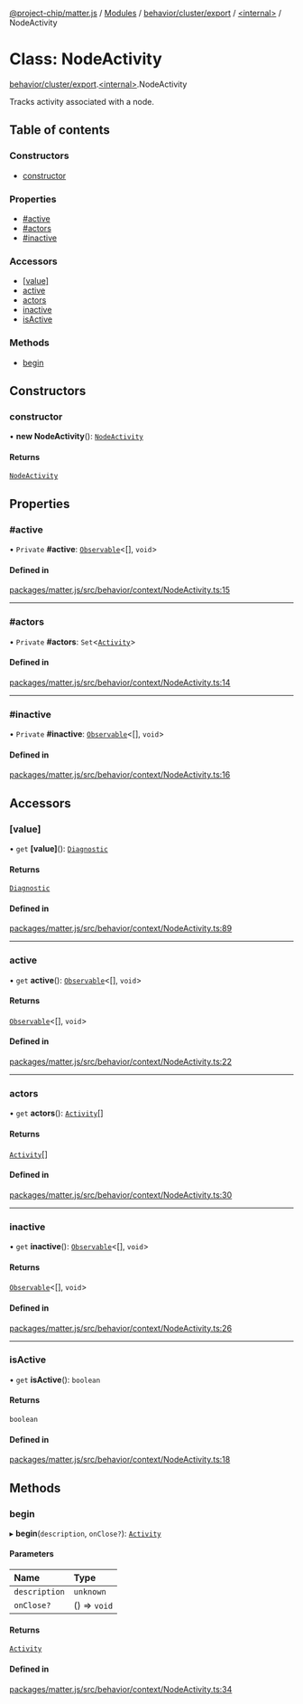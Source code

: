 [@project-chip/matter.js](../README.md) / [Modules](../modules.md) / [behavior/cluster/export](../modules/behavior_cluster_export.md) / [\<internal\>](../modules/behavior_cluster_export._internal_.md) / NodeActivity

# Class: NodeActivity

[behavior/cluster/export](../modules/behavior_cluster_export.md).[\<internal\>](../modules/behavior_cluster_export._internal_.md).NodeActivity

Tracks activity associated with a node.

## Table of contents

### Constructors

- [constructor](behavior_cluster_export._internal_.NodeActivity-1.md#constructor)

### Properties

- [#active](behavior_cluster_export._internal_.NodeActivity-1.md##active)
- [#actors](behavior_cluster_export._internal_.NodeActivity-1.md##actors)
- [#inactive](behavior_cluster_export._internal_.NodeActivity-1.md##inactive)

### Accessors

- [[value]](behavior_cluster_export._internal_.NodeActivity-1.md#[value])
- [active](behavior_cluster_export._internal_.NodeActivity-1.md#active)
- [actors](behavior_cluster_export._internal_.NodeActivity-1.md#actors)
- [inactive](behavior_cluster_export._internal_.NodeActivity-1.md#inactive)
- [isActive](behavior_cluster_export._internal_.NodeActivity-1.md#isactive)

### Methods

- [begin](behavior_cluster_export._internal_.NodeActivity-1.md#begin)

## Constructors

### constructor

• **new NodeActivity**(): [`NodeActivity`](behavior_cluster_export._internal_.NodeActivity-1.md)

#### Returns

[`NodeActivity`](behavior_cluster_export._internal_.NodeActivity-1.md)

## Properties

### #active

• `Private` **#active**: [`Observable`](../interfaces/util_export.Observable.md)\<[], `void`\>

#### Defined in

[packages/matter.js/src/behavior/context/NodeActivity.ts:15](https://github.com/project-chip/matter.js/blob/2d9f2165d2672864fda3496a6d0d5f93597f82c6/packages/matter.js/src/behavior/context/NodeActivity.ts#L15)

___

### #actors

• `Private` **#actors**: `Set`\<[`Activity`](../interfaces/behavior_cluster_export._internal_.Activity.md)\>

#### Defined in

[packages/matter.js/src/behavior/context/NodeActivity.ts:14](https://github.com/project-chip/matter.js/blob/2d9f2165d2672864fda3496a6d0d5f93597f82c6/packages/matter.js/src/behavior/context/NodeActivity.ts#L14)

___

### #inactive

• `Private` **#inactive**: [`Observable`](../interfaces/util_export.Observable.md)\<[], `void`\>

#### Defined in

[packages/matter.js/src/behavior/context/NodeActivity.ts:16](https://github.com/project-chip/matter.js/blob/2d9f2165d2672864fda3496a6d0d5f93597f82c6/packages/matter.js/src/behavior/context/NodeActivity.ts#L16)

## Accessors

### [value]

• `get` **[value]**(): [`Diagnostic`](../interfaces/log_export.Diagnostic-1.md)

#### Returns

[`Diagnostic`](../interfaces/log_export.Diagnostic-1.md)

#### Defined in

[packages/matter.js/src/behavior/context/NodeActivity.ts:89](https://github.com/project-chip/matter.js/blob/2d9f2165d2672864fda3496a6d0d5f93597f82c6/packages/matter.js/src/behavior/context/NodeActivity.ts#L89)

___

### active

• `get` **active**(): [`Observable`](../interfaces/util_export.Observable.md)\<[], `void`\>

#### Returns

[`Observable`](../interfaces/util_export.Observable.md)\<[], `void`\>

#### Defined in

[packages/matter.js/src/behavior/context/NodeActivity.ts:22](https://github.com/project-chip/matter.js/blob/2d9f2165d2672864fda3496a6d0d5f93597f82c6/packages/matter.js/src/behavior/context/NodeActivity.ts#L22)

___

### actors

• `get` **actors**(): [`Activity`](../interfaces/behavior_cluster_export._internal_.Activity.md)[]

#### Returns

[`Activity`](../interfaces/behavior_cluster_export._internal_.Activity.md)[]

#### Defined in

[packages/matter.js/src/behavior/context/NodeActivity.ts:30](https://github.com/project-chip/matter.js/blob/2d9f2165d2672864fda3496a6d0d5f93597f82c6/packages/matter.js/src/behavior/context/NodeActivity.ts#L30)

___

### inactive

• `get` **inactive**(): [`Observable`](../interfaces/util_export.Observable.md)\<[], `void`\>

#### Returns

[`Observable`](../interfaces/util_export.Observable.md)\<[], `void`\>

#### Defined in

[packages/matter.js/src/behavior/context/NodeActivity.ts:26](https://github.com/project-chip/matter.js/blob/2d9f2165d2672864fda3496a6d0d5f93597f82c6/packages/matter.js/src/behavior/context/NodeActivity.ts#L26)

___

### isActive

• `get` **isActive**(): `boolean`

#### Returns

`boolean`

#### Defined in

[packages/matter.js/src/behavior/context/NodeActivity.ts:18](https://github.com/project-chip/matter.js/blob/2d9f2165d2672864fda3496a6d0d5f93597f82c6/packages/matter.js/src/behavior/context/NodeActivity.ts#L18)

## Methods

### begin

▸ **begin**(`description`, `onClose?`): [`Activity`](../interfaces/behavior_cluster_export._internal_.Activity.md)

#### Parameters

| Name | Type |
| :------ | :------ |
| `description` | `unknown` |
| `onClose?` | () => `void` |

#### Returns

[`Activity`](../interfaces/behavior_cluster_export._internal_.Activity.md)

#### Defined in

[packages/matter.js/src/behavior/context/NodeActivity.ts:34](https://github.com/project-chip/matter.js/blob/2d9f2165d2672864fda3496a6d0d5f93597f82c6/packages/matter.js/src/behavior/context/NodeActivity.ts#L34)
